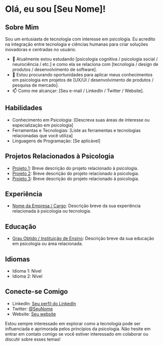 # Olá, eu sou [Seu Nome]!

## Sobre Mim

Sou um entusiasta de tecnologia com interesse em psicologia. Eu acredito na integração entre tecnologia e ciências humanas para criar soluções inovadoras e centradas no usuário.

- 🌱 Atualmente estou estudando [psicologia cognitiva / psicologia social / neurociência / etc.] e como ela se relaciona com [tecnologia / design de produtos / desenvolvimento de software].
- 💼 Estou procurando oportunidades para aplicar meus conhecimentos em psicologia em projetos de [UX/UI / desenvolvimento de produtos / pesquisa de mercado].
- 📫 Como me alcançar: [Seu e-mail / LinkedIn / Twitter / Website].

## Habilidades

- Conhecimento em Psicologia: [Descreva suas áreas de interesse ou especialização em psicologia]
- Ferramentas e Tecnologias: [Liste as ferramentas e tecnologias relacionadas que você utiliza]
- Linguagens de Programação: [Se aplicável]

## Projetos Relacionados à Psicologia

- [Projeto 1](link): Breve descrição do projeto relacionado à psicologia.
- [Projeto 2](link): Breve descrição do projeto relacionado à psicologia.
- [Projeto 3](link): Breve descrição do projeto relacionado à psicologia.

## Experiência

- [Nome da Empresa / Cargo](link): Descrição breve da sua experiência relacionada à psicologia ou tecnologia.

## Educação

- [Grau Obtido / Instituição de Ensino](link): Descrição breve da sua educação em psicologia ou área relacionada.

## Idiomas

- Idioma 1: Nível
- Idioma 2: Nível

## Conecte-se Comigo

- LinkedIn: [Seu perfil do LinkedIn](link)
- Twitter: [@SeuNome](link)
- Website: [Seu website](link)

Estou sempre interessado em explorar como a tecnologia pode ser influenciada e aprimorada pelos princípios da psicologia. Não hesite em entrar em contato comigo se você estiver interessado em colaborar ou discutir sobre esses temas!


